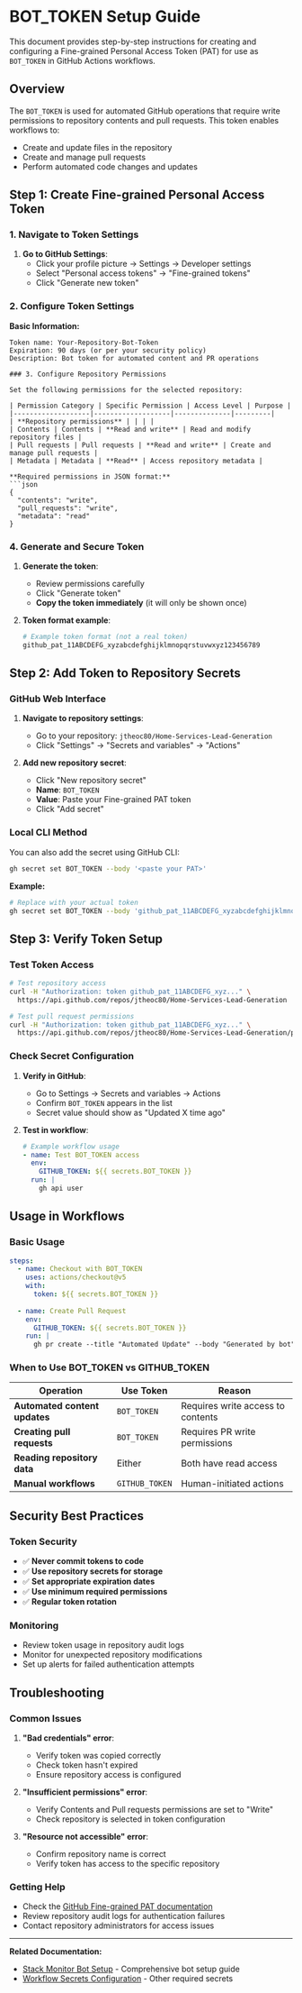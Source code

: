 # BOT_TOKEN Setup Guide

This document provides step-by-step instructions for creating and configuring a Fine-grained Personal Access Token (PAT) for use as `BOT_TOKEN` in GitHub Actions workflows.

## Overview

The `BOT_TOKEN` is used for automated GitHub operations that require write permissions to repository contents and pull requests. This token enables workflows to:

- Create and update files in the repository
- Create and manage pull requests
- Perform automated code changes and updates

## Step 1: Create Fine-grained Personal Access Token

### 1. Navigate to Token Settings

1. **Go to GitHub Settings**:
   - Click your profile picture → Settings → Developer settings
   - Select "Personal access tokens" → "Fine-grained tokens"
   - Click "Generate new token"

### 2. Configure Token Settings

**Basic Information:**
```
Token name: Your-Repository-Bot-Token
Expiration: 90 days (or per your security policy)
Description: Bot token for automated content and PR operations

### 3. Configure Repository Permissions

Set the following permissions for the selected repository:

| Permission Category | Specific Permission | Access Level | Purpose |
|-------------------|-------------------|--------------|---------|
| **Repository permissions** | | | |
| Contents | Contents | **Read and write** | Read and modify repository files |
| Pull requests | Pull requests | **Read and write** | Create and manage pull requests |
| Metadata | Metadata | **Read** | Access repository metadata |

**Required permissions in JSON format:**
```json
{
  "contents": "write",
  "pull_requests": "write", 
  "metadata": "read"
}
```

### 4. Generate and Secure Token

1. **Generate the token**:
   - Review permissions carefully
   - Click "Generate token"
   - **Copy the token immediately** (it will only be shown once)

2. **Token format example**:
   ```bash
   # Example token format (not a real token)
   github_pat_11ABCDEFG_xyzabcdefghijklmnopqrstuvwxyz123456789
   ```

## Step 2: Add Token to Repository Secrets

### GitHub Web Interface

1. **Navigate to repository settings**:
   - Go to your repository: `jtheoc80/Home-Services-Lead-Generation`
   - Click "Settings" → "Secrets and variables" → "Actions"

2. **Add new repository secret**:
   - Click "New repository secret"
   - **Name**: `BOT_TOKEN`
   - **Value**: Paste your Fine-grained PAT token
   - Click "Add secret"

### Local CLI Method

You can also add the secret using GitHub CLI:

```bash
gh secret set BOT_TOKEN --body '<paste your PAT>'
```

**Example:**
```bash
# Replace with your actual token
gh secret set BOT_TOKEN --body 'github_pat_11ABCDEFG_xyzabcdefghijklmnopqrstuvwxyz123456789'
```

## Step 3: Verify Token Setup

### Test Token Access

```bash
# Test repository access
curl -H "Authorization: token github_pat_11ABCDEFG_xyz..." \
  https://api.github.com/repos/jtheoc80/Home-Services-Lead-Generation

# Test pull request permissions
curl -H "Authorization: token github_pat_11ABCDEFG_xyz..." \
  https://api.github.com/repos/jtheoc80/Home-Services-Lead-Generation/pulls
```

### Check Secret Configuration

1. **Verify in GitHub**:
   - Go to Settings → Secrets and variables → Actions
   - Confirm `BOT_TOKEN` appears in the list
   - Secret value should show as "Updated X time ago"

2. **Test in workflow**:
   ```yaml
   # Example workflow usage
   - name: Test BOT_TOKEN access
     env:
       GITHUB_TOKEN: ${{ secrets.BOT_TOKEN }}
     run: |
       gh api user
   ```

## Usage in Workflows

### Basic Usage

```yaml
steps:
  - name: Checkout with BOT_TOKEN
    uses: actions/checkout@v5
    with:
      token: ${{ secrets.BOT_TOKEN }}
      
  - name: Create Pull Request
    env:
      GITHUB_TOKEN: ${{ secrets.BOT_TOKEN }}
    run: |
      gh pr create --title "Automated Update" --body "Generated by bot"
```

### When to Use BOT_TOKEN vs GITHUB_TOKEN

| Operation | Use Token | Reason |
|-----------|-----------|---------|
| **Automated content updates** | `BOT_TOKEN` | Requires write access to contents |
| **Creating pull requests** | `BOT_TOKEN` | Requires PR write permissions |
| **Reading repository data** | Either | Both have read access |
| **Manual workflows** | `GITHUB_TOKEN` | Human-initiated actions |

## Security Best Practices

### Token Security

- ✅ **Never commit tokens to code**
- ✅ **Use repository secrets for storage**
- ✅ **Set appropriate expiration dates**
- ✅ **Use minimum required permissions**
- ✅ **Regular token rotation**

### Monitoring

- Review token usage in repository audit logs
- Monitor for unexpected repository modifications
- Set up alerts for failed authentication attempts

## Troubleshooting

### Common Issues

1. **"Bad credentials" error**:
   - Verify token was copied correctly
   - Check token hasn't expired
   - Ensure repository access is configured

2. **"Insufficient permissions" error**:
   - Verify Contents and Pull requests permissions are set to "Write"
   - Check repository is selected in token configuration

3. **"Resource not accessible" error**:
   - Confirm repository name is correct
   - Verify token has access to the specific repository

### Getting Help

- Check the [GitHub Fine-grained PAT documentation](https://docs.github.com/en/authentication/keeping-your-account-and-data-secure/creating-a-personal-access-token#creating-a-fine-grained-personal-access-token)
- Review repository audit logs for authentication failures
- Contact repository administrators for access issues

---

**Related Documentation:**
- [Stack Monitor Bot Setup](ops/stack-monitor-bot.md) - Comprehensive bot setup guide
- [Workflow Secrets Configuration](workflows-secrets.md) - Other required secrets
